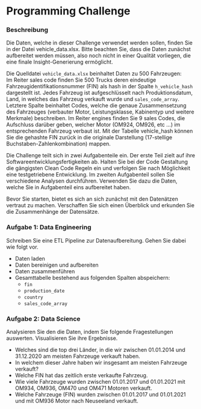 # Programming Challenge
### Beschreibung
Die Daten, welche in dieser Challenge verwendet werden sollen, finden Sie in der Datei vehicle_data.xlsx. Bitte beachten Sie, dass die Daten zunächst aufbereitet werden müssen, also noch nicht in einer Qualität vorliegen, die eine finale Insight-Generierung ermöglicht.

Die Quelldatei `vehicle_data.xlsx` beinhaltet Daten zu 500 Fahrzeugen:\
Im Reiter sales code finden Sie 500 Trucks deren eindeutige Fahrzeugidentifikationsnummer (FIN) als hash in der Spalte `h_vehicle_hash` dargestellt ist. Jedes Fahrzeug ist aufgeschlüsselt nach Produktionsdatum, Land, in welches das Fahrzeug verkauft wurde und `sales_code_array`. Letztere Spalte beinhaltet Codes, welche die genaue Zusammensetzung des Fahrzeuges (verbauter Motor, Leistungsklasse, Kabinentyp und weitere Merkmale) beschreiben. Im Reiter engines finden Sie 9 sales Codes, die Aufschluss darüber geben, welcher Motor (OM924, OM926, etc ...) im entsprechenden Fahrzeug verbaut ist. Mit der Tabelle vehicle_hash können Sie die gehashte FIN zurück in die originale Darstellung (17-stellige Buchstaben-Zahlenkombination) mappen. 

Die Challenge teilt sich in zwei Aufgabenteile ein. Der erste Teil zielt auf ihre Softwareentwicklungsfertigkeiten ab. Halten Sie bei der Code Gestaltung die gängigsten Clean Code Regeln ein und verfolgen Sie nach Möglichkeit eine testgetriebene Entwicklung. Im zweiten Aufgabenteil sollen Sie verschiedene Analysen durchführen. Verwenden Sie dazu die Daten, welche Sie in Aufgabenteil eins aufbereitet haben.

Bevor Sie starten, bietet es sich an sich zunächst mit den Datenätzen vertraut zu machen. Verschaffen Sie sich einen Überblick und erkunden Sie die Zusammenhänge der Datensätze.

### Aufgabe 1: Data Engineering

Schreiben Sie eine ETL Pipeline zur Datenaufbereitung. Gehen Sie dabei wie folgt vor.
- Daten laden
- Daten bereinigen und aufbereiten
- Daten zusammenführen
- Gesamttabelle bestehend aus folgenden Spalten abspeichern:
  - `fin`
  - `production_date`
  - `country`
  - `sales_code_array`

### Aufgabe 2:  Data Science
Analysieren Sie den die Daten, indem Sie folgende Fragestellungen auswerten. Visualisieren Sie ihre Ergebnisse.
- Welches sind die top drei Länder, in die wir zwischen 01.01.2014 und 31.12.2020 am meisten Fahrzeuge verkauft haben.
- In welchem dieser Jahre haben wir insgesamt am meisten Fahrzeuge verkauft? 
- Welche FIN hat das zeitlich erste verkaufte Fahrzeug. 
- Wie viele Fahrzeuge wurden zwischen 01.01.2017 und 01.01.2021 mit OM934, OM936, OM470 und OM471 Motoren verkauft. 
- Welche Fahrzeuge (FIN) wurden zwischen 01.01.2017 und 01.01.2021 und mit OM936 Motor nach Neuseeland verkauft.